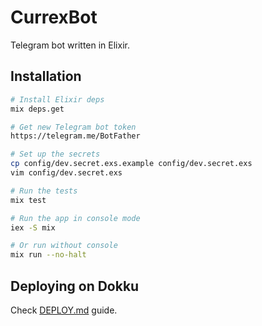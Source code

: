 # CurrexBot

Telegram bot written in Elixir.

## Installation

```sh
# Install Elixir deps
mix deps.get

# Get new Telegram bot token
https://telegram.me/BotFather

# Set up the secrets
cp config/dev.secret.exs.example config/dev.secret.exs
vim config/dev.secret.exs

# Run the tests
mix test

# Run the app in console mode
iex -S mix

# Or run without console
mix run --no-halt
```

## Deploying on Dokku
Check [DEPLOY.md](DEPLOY.md) guide.
